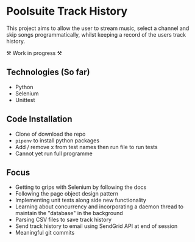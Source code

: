 # Poolsuite Track History
This project aims to allow the user to stream music, select a channel and skip songs programmatically, whilst keeping a record of the users track history.

⚒️ Work in progress ⚒️ 

## Technologies (So far)
- Python
- Selenium
- Unittest


## Code Installation
- Clone of download the repo
- `pipenv` to install python packages
- Add / remove x from test names then run file to run tests
- Cannot yet run full programme


## Focus
- Getting to grips with Selenium by following the docs
- Following the page object design pattern
- Implementing unit tests along side new functionality
- Learning about concurrency and incorporating a daemon thread to maintain the "database" in the background
- Parsing CSV files to save track history
- Send track history to email using SendGrid API at end of session
- Meaningful git commits



